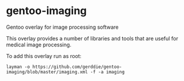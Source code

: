 # gentoo-imaging

Gentoo overlay for image processing software 


This overlay provides a number of libraries and tools
that are useful for medical image processing.

To add this overlay run as root:  

    layman -o https://github.com/gerddie/gentoo-imaging/blob/master/imaging.xml -f -a imaging


